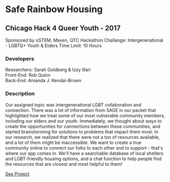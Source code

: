 # Safe Rainbow Housing

## Chicago Hack 4 Queer Youth - 2017

Sponsored by oSTEM, Maven, QTC 
Hackathon Challange: Intergenerational - LGBTQ+ Youth & Elders
Time Limit: 10 Hours

### Developers 

Researchers: Sarah Goldberg & Izzy Illari<br />
Front-End: Rob Quinn<br />
Back-End: Amanda J. Kendal-Brown

### Description

Our assigned topic was intergenerational LGBT collaboration and connection. There was a lot of information from SAGE in our packet that highlighted how we treat some of our most vulnerable community members, including our elders and our youth. Immediately, we thought about ways to create the opportunities for connections between these communities, and started brainstorming for solutions to problems that impact them most. In our research, we realized that there were not a ton of resources available, and a lot of them might be inaccessible. We want to create a true community online to connect our folks to each other and to support - that's where our app comes in. We'll have a searchable database of local shelters and LGBT-friendly housing options, and a chat function to help people find the resources that are closest and most helpful to them! <br />

[See Project](https://ajkendal.github.io/Safe_RainbowHousing/index.html)

